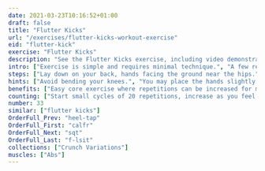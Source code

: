 ```yaml
---
date: 2021-03-23T10:16:52+01:00
draft: false
title: "Flutter Kicks"
url: "/exercises/flutter-kicks-workout-exercise"
eid: "flutter-kick"
exercise: "Flutter Kicks"
description: "See the Flutter Kicks exercise, including video demonstration, instructions on how-to perform, benefits, activated body parts and related exercises."
intro: ["Exercise is simple and requires minimal technique.", "A few repetitions can be done by any one, even without preparation. When used with longer repetitions can become a serious exercise."]
steps: ["Lay down on your back, hands facing the ground near the hips.", "Raise one leg up to 45 degrees keeping the straight position.", "Bring it back while raising the other leg.", "Count each time one of the legs is up."]
hints: ["Avoid bending your knees.", "You may place the hands slightly under the glutes t make the position more comfortable.", "Extend feet inline with the straight leg."]
benefits: ["Easy core exercise where repetitions can be increased for major effect.", "A strong core improves balance and posture, facilitates many daily moves."]
counting: ["Start small cycles of 20 repetitions, increase as you feel comfortable.", "Exercise can be done every time you lay down, such as in bed or by the sun.", "Because it's an easy exercise it allows challenges of big numbers, such as 10 000 repetitions for one month."]
number: 33
similar: ["flutter kicks"]
OrderFull_Prev: "heel-tap"
OrderFull_First: "calfr"
OrderFull_Next: "sqt"
OrderFull_Last: "f-lsit"
collections: ["Crunch Variations"]
muscles: ["Abs"]
---
```

